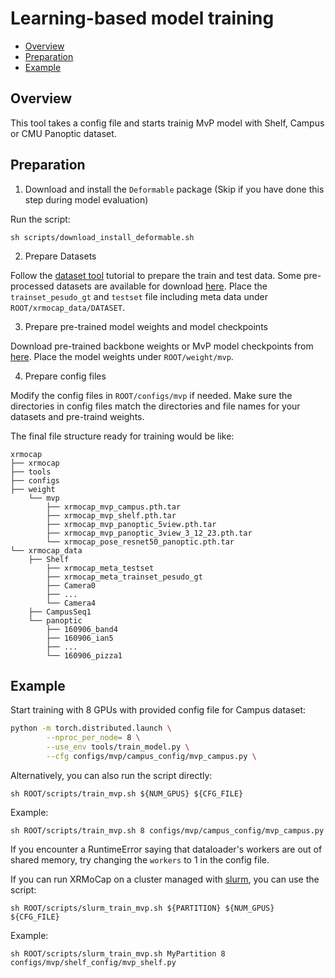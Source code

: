 # Learning-based model training

- [Overview](#overview)
- [Preparation](#preparation)
- [Example](#example)

## Overview

This tool takes a config file and starts trainig MvP model with Shelf, Campus or CMU Panoptic dataset.

## Preparation

1. Download and install the `Deformable` package (Skip if you have done this step during model evaluation)

Run the script:
```
sh scripts/download_install_deformable.sh
```

2. Prepare Datasets

Follow the [dataset tool](./prepare_dataset.md) tutorial to prepare the train and test data. Some pre-processed datasets are available for download [here](../dataset_preparation.md). Place the `trainset_pesudo_gt` and `testset` file including meta data under `ROOT/xrmocap_data/DATASET`.


3. Prepare pre-trained model weights and model checkpoints

Download pre-trained backbone weights or MvP model checkpoints from [here](../../../configs/mvp/README.md). Place the model weights under `ROOT/weight/mvp`.

4. Prepare config files

Modify the config files in `ROOT/configs/mvp` if needed. Make sure the directories in config files match the directories and file names for your datasets and pre-traind weights.

The final file structure ready for training would be like:

```text
xrmocap
├── xrmocap
├── tools
├── configs
├── weight
    └── mvp
        ├── xrmocap_mvp_campus.pth.tar
        ├── xrmocap_mvp_shelf.pth.tar
        ├── xrmocap_mvp_panoptic_5view.pth.tar
        ├── xrmocap_mvp_panoptic_3view_3_12_23.pth.tar
        └── xrmocap_pose_resnet50_panoptic.pth.tar
└── xrmocap_data
    ├── Shelf
        ├── xrmocap_meta_testset
        ├── xrmocap_meta_trainset_pesudo_gt
        ├── Camera0
        ├── ...
        └── Camera4
    ├── CampusSeq1
    └── panoptic
        ├── 160906_band4
        ├── 160906_ian5
        ├── ...
        └── 160906_pizza1

```

## Example

Start training with 8 GPUs with provided config file for Campus dataset:

```bash
python -m torch.distributed.launch \
        --nproc_per_node= 8 \
        --use_env tools/train_model.py \
        --cfg configs/mvp/campus_config/mvp_campus.py \
```

Alternatively, you can also run the script directly:

```
sh ROOT/scripts/train_mvp.sh ${NUM_GPUS} ${CFG_FILE}
```
Example:

```
sh ROOT/scripts/train_mvp.sh 8 configs/mvp/campus_config/mvp_campus.py
```
If you encounter a RuntimeError saying that dataloader's workers are out of shared memory, try changing the `workers` to 1 in the config file.

If you can run XRMoCap on a cluster managed with [slurm](https://slurm.schedmd.com/), you can use the script:
```shell
sh ROOT/scripts/slurm_train_mvp.sh ${PARTITION} ${NUM_GPUS} ${CFG_FILE}
```
Example:
```shell
sh ROOT/scripts/slurm_train_mvp.sh MyPartition 8 configs/mvp/shelf_config/mvp_shelf.py
```
